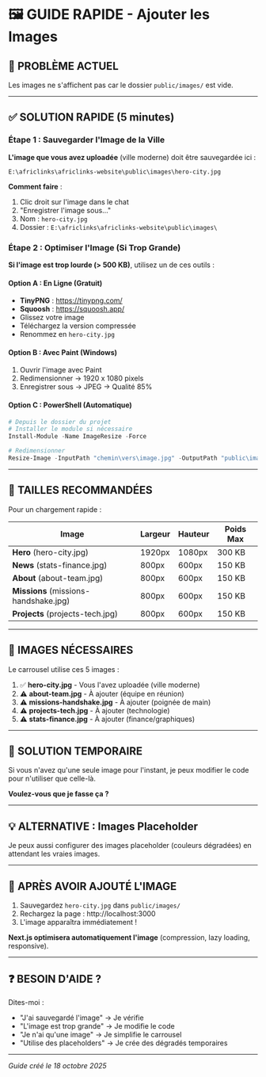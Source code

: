 # 🖼️ GUIDE RAPIDE - Ajouter les Images

## 🚨 PROBLÈME ACTUEL

Les images ne s'affichent pas car le dossier `public/images/` est vide.

---

## ✅ SOLUTION RAPIDE (5 minutes)

### Étape 1 : Sauvegarder l'Image de la Ville

**L'image que vous avez uploadée** (ville moderne) doit être sauvegardée ici :

```
E:\africlinks\africlinks-website\public\images\hero-city.jpg
```

**Comment faire** :
1. Clic droit sur l'image dans le chat
2. "Enregistrer l'image sous..."
3. Nom : `hero-city.jpg`
4. Dossier : `E:\africlinks\africlinks-website\public\images\`

### Étape 2 : Optimiser l'Image (Si Trop Grande)

**Si l'image est trop lourde (> 500 KB)**, utilisez un de ces outils :

#### Option A : En Ligne (Gratuit)
- **TinyPNG** : https://tinypng.com/
- **Squoosh** : https://squoosh.app/
- Glissez votre image
- Téléchargez la version compressée
- Renommez en `hero-city.jpg`

#### Option B : Avec Paint (Windows)
1. Ouvrir l'image avec Paint
2. Redimensionner → 1920 x 1080 pixels
3. Enregistrer sous → JPEG → Qualité 85%

#### Option C : PowerShell (Automatique)
```powershell
# Depuis le dossier du projet
# Installer le module si nécessaire
Install-Module -Name ImageResize -Force

# Redimensionner
Resize-Image -InputPath "chemin\vers\image.jpg" -OutputPath "public\images\hero-city.jpg" -Width 1920 -Height 1080
```

---

## 📏 TAILLES RECOMMANDÉES

Pour un chargement rapide :

| Image | Largeur | Hauteur | Poids Max |
|-------|---------|---------|-----------|
| **Hero** (hero-city.jpg) | 1920px | 1080px | 300 KB |
| **News** (stats-finance.jpg) | 800px | 600px | 150 KB |
| **About** (about-team.jpg) | 800px | 600px | 150 KB |
| **Missions** (missions-handshake.jpg) | 800px | 600px | 150 KB |
| **Projects** (projects-tech.jpg) | 800px | 600px | 150 KB |

---

## 🎯 IMAGES NÉCESSAIRES

Le carrousel utilise ces 5 images :

1. ✅ **hero-city.jpg** - Vous l'avez uploadée (ville moderne)
2. ⚠️ **about-team.jpg** - À ajouter (équipe en réunion)
3. ⚠️ **missions-handshake.jpg** - À ajouter (poignée de main)
4. ⚠️ **projects-tech.jpg** - À ajouter (technologie)
5. ⚠️ **stats-finance.jpg** - À ajouter (finance/graphiques)

---

## 🔧 SOLUTION TEMPORAIRE

Si vous n'avez qu'une seule image pour l'instant, je peux modifier le code pour n'utiliser que celle-là.

**Voulez-vous que je fasse ça ?**

---

## 💡 ALTERNATIVE : Images Placeholder

Je peux aussi configurer des images placeholder (couleurs dégradées) en attendant les vraies images.

---

## 🚀 APRÈS AVOIR AJOUTÉ L'IMAGE

1. Sauvegardez `hero-city.jpg` dans `public/images/`
2. Rechargez la page : http://localhost:3000
3. L'image apparaîtra immédiatement !

**Next.js optimisera automatiquement l'image** (compression, lazy loading, responsive).

---

## ❓ BESOIN D'AIDE ?

Dites-moi :
- "J'ai sauvegardé l'image" → Je vérifie
- "L'image est trop grande" → Je modifie le code
- "Je n'ai qu'une image" → Je simplifie le carrousel
- "Utilise des placeholders" → Je crée des dégradés temporaires

---

*Guide créé le 18 octobre 2025*
